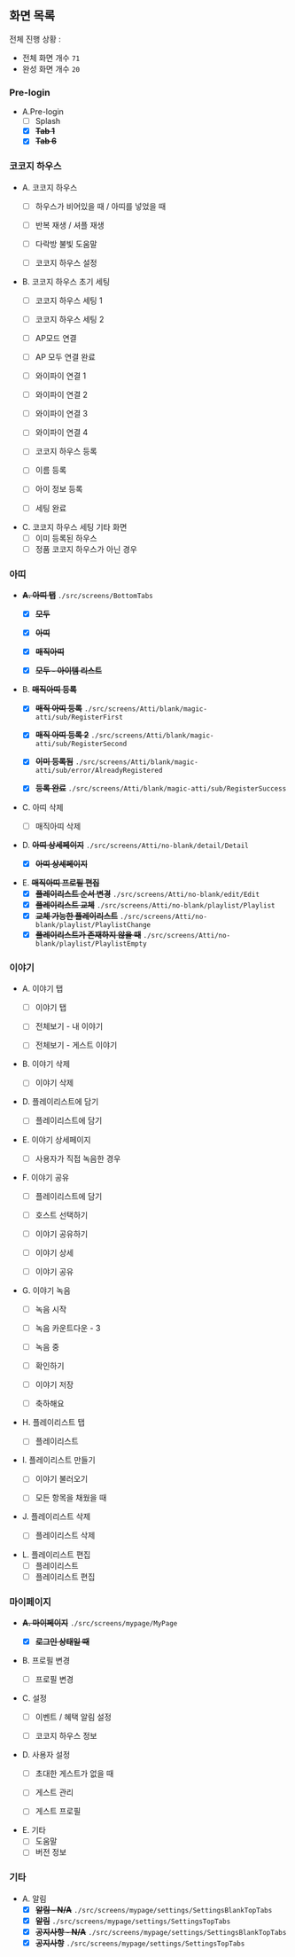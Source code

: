 ## 화면 목록

전체 진행 상황 :

- 전체 화면 개수 `71`
- 완성 화면 개수 `20`

### Pre-login

- A.Pre-login
    - [ ] Splash
    - [x] **~~Tab 1~~**
    - [x] **~~Tab 6~~**

### 코코지 하우스

- A. 코코지 하우스
    - [ ] 하우스가 비어있을 때 / 아띠를 넣었을 때
    - [ ] 반복 재생 / 셔플 재생
    - [ ] 다락방 불빛 도움말
    - [ ] 코코지 하우스 설정


- B. 코코지 하우스 초기 세팅
    - [ ] 코코지 하우스 세팅 1
    - [ ] 코코지 하우스 세팅 2
    - [ ] AP모드 연결
    - [ ] AP 모두 연결 완료
    - [ ] 와이파이 연결 1
    - [ ] 와이파이 연결 2
    - [ ] 와이파이 연결 3
    - [ ] 와이파이 연결 4
    - [ ] 코코지 하우스 등록
    - [ ] 이름 등록
    - [ ] 아이 정보 등록
    - [ ] 세팅 완료


- C. 코코지 하우스 세팅 기타 화면
    - [ ] 이미 등록된 하우스
    - [ ] 정품 코코지 하우스가 아닌 경우

### 아띠

- **~~A. 아띠 탭~~** `./src/screens/BottomTabs`
    - [x] **~~모두~~**
    - [x] **~~아띠~~**
    - [x] **~~매직아띠~~**
    - [x] **~~모두 - 아이템 리스트~~**


- B. **~~매직아띠 등록~~**
    - [x] **~~매직 아띠 등록~~** `./src/screens/Atti/blank/magic-atti/sub/RegisterFirst`
    - [x] **~~매직 아띠 등록 2~~** `./src/screens/Atti/blank/magic-atti/sub/RegisterSecond`
    - [x] **~~이미 등록됨~~** `./src/screens/Atti/blank/magic-atti/sub/error/AlreadyRegistered`
    - [x] **~~등록 완료~~** `./src/screens/Atti/blank/magic-atti/sub/RegisterSuccess`


- C. 아띠 삭제
    - [ ] 매직아띠 삭제


- D. **~~아띠 상세페이지~~** `./src/screens/Atti/no-blank/detail/Detail`
    - [x] **~~아띠 상세페이지~~**


- E. **~~매직아띠 프로필 편집~~**
    - [x] **~~플레이리스트 순서 변경~~** `./src/screens/Atti/no-blank/edit/Edit`
    - [x] **~~플레이리스트 교체~~** `./src/screens/Atti/no-blank/playlist/Playlist`
    - [x] **~~교체 가능한 플레이리스트~~** `./src/screens/Atti/no-blank/playlist/PlaylistChange`
    - [x] **~~플레이리스트가 존재하지 않을 때~~** `./src/screens/Atti/no-blank/playlist/PlaylistEmpty`

### 이야기

- A. 이야기 탭
    - [ ] 이야기 탭
    - [ ] 전체보기 - 내 이야기
    - [ ] 전체보기 - 게스트 이야기


- B. 이야기 삭제
    - [ ] 이야기 삭제


- D. 플레이리스트에 담기
    - [ ] 플레이리스트에 담기


- E. 이야기 상세페이지
    - [ ] 사용자가 직접 녹음한 경우


- F. 이야기 공유
    - [ ] 플레이리스트에 담기
    - [ ] 호스트 선택하기
    - [ ] 이야기 공유하기
    - [ ] 이야기 상세
    - [ ] 이야기 공유


- G. 이야기 녹음
    - [ ] 녹음 시작
    - [ ] 녹음 카운트다운 - 3
    - [ ] 녹음 중
    - [ ] 확인하기
    - [ ] 이야기 저장
    - [ ] 축하해요


- H. 플레이리스트 탭
    - [ ] 플레이리스트


- I. 플레이리스트 만들기
    - [ ] 이야기 불러오기
    - [ ] 모든 항목을 채웠을 때


- J. 플레이리스트 삭제
    - [ ] 플레이리스트 삭제


- L. 플레이리스트 편집
    - [ ] 플레이리스트
    - [ ] 플레이리스트 편집

### 마이페이지

- **~~A. 마이페이지~~** `./src/screens/mypage/MyPage`
    - [x] **~~로그인 상태일 때~~**


- B. 프로필 변경
    - [ ] 프로필 변경


- C. 설정
    - [ ] 이벤트 / 혜택 알림 설정
    - [ ] 코코지 하우스 정보


- D. 사용자 설정
    - [ ] 초대한 게스트가 없을 때
    - [ ] 게스트 관리
    - [ ] 게스트 프로필


- E. 기타
    - [ ] 도움말
    - [ ] 버전 정보

### 기타

- A. 알림
    - [x] **~~알림 - N/A~~** `./src/screens/mypage/settings/SettingsBlankTopTabs`
    - [x] **~~알림~~** `./src/screens/mypage/settings/SettingsTopTabs`
    - [x] **~~공지사항 - N/A~~** `./src/screens/mypage/settings/SettingsBlankTopTabs`
    - [x] **~~공지사항~~** `./src/screens/mypage/settings/SettingsTopTabs`